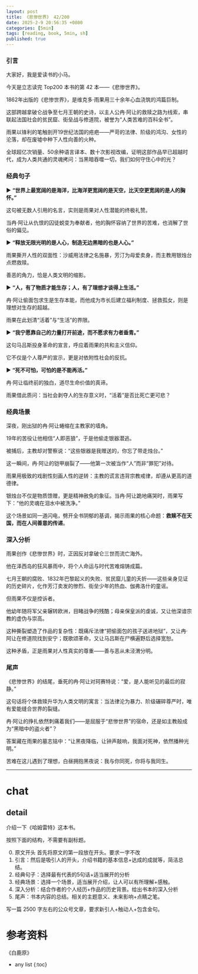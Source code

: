 ```yaml
---
layout: post
title: 《悲惨世界》 42/200
date: 2025-2-9 20:56:35 +0800
categories: [5min]
tags: [reading, book, 5min, sh]
published: true
---
```



### 引言  

大家好，我是爱读书的小马。

今天是立志读完 Top200 本书的第 42 本——《悲惨世界》。

1862年出版的《悲惨世界》，是维克多·雨果用三十余年心血浇筑的鸿篇巨制。

这部跨越拿破仑战争至七月王朝的史诗，以主人公冉·阿让的救赎之路为线索，串联起法国社会的贫民窟、街垒战与修道院，被誉为“人类苦难的百科全书”。

雨果以锋利的笔触剖开19世纪法国的疮疤——严苛的法律、阶级的鸿沟、女性的沦落，却在废墟中种下人性向善的火种。

全球超亿次销量、50余种语言译本、数十次影视改编，证明这部作品早已超越时代，成为人类共通的灵魂拷问：当黑暗吞噬一切，我们如何守住心中的光？

### 经典句子 

▶ **“世界上最宽阔的是海洋，比海洋更宽阔的是天空，比天空更宽阔的是人的胸怀。”**  

   这句被无数人引用的名言，实则是雨果对人性潜能的终极礼赞。
   
   当冉·阿让从仇恨的囚徒蜕变为奉献者，他的胸怀容纳了世界的苦难，也消解了世俗的偏见。  

▶ **“释放无限光明的是人心，制造无边黑暗的也是人心。”**  

   雨果撕开人性的双面性：沙威用法律之名施暴，芳汀为母爱卖身，而主教用银烛台点燃救赎。
   
   善恶的角力，恰是人类文明的缩影。  

▶ **“人，有了物质才能生存；人，有了理想才谈得上生活。”**  

   冉·阿让偷面包求生是生存本能，而他成为市长后建立福利制度、拯救孤女，则是理想对生存的超越。
   
   雨果在此划清“活着”与“生活”的界限。  

▶ **“我宁愿靠自己的力量打开前途，而不愿求有力者垂青。”**  

   这句马吕斯投身革命的宣言，呼应着雨果的共和主义信仰。
   
   它不仅是个人尊严的宣示，更是对依附性社会的反抗。  

▶ **“死不可怕，可怕的是不能再活。”**  

   冉·阿让临终前的独白，道尽生命价值的真谛。
   
   雨果借此质问：当社会剥夺人的生存意义时，“活着”是否比死亡更可悲？  

### 经典场景

深夜，刚出狱的冉·阿让蜷缩在主教家的墙角。

19年的苦役让他相信“人即恶狼”，于是他偷走银器潜逃。

被捕后，主教却对警察说：“这些银器是我赠送的，你忘了带走烛台。”

这一瞬间，冉·阿让的铠甲崩裂了——他第一次被当作“人”而非“罪犯”对待。  

雨果用极致的戏剧性刻画人性的逆转：主教的谎言违背宗教戒律，却遵从更高的道德律。

银烛台不仅是物质馈赠，更是精神赦免的象征。当冉·阿让跪地痛哭时，雨果写下：“他的灵魂在泪水中被洗净。”

这个场景如同一道闪电，劈开全书阴郁的基调，揭示雨果的核心命题：**救赎不在天国，而在人间善意的传递**。

### 深入分析

雨果创作《悲惨世界》时，正因反对拿破仑三世而流亡海外。

他在泽西岛的狂风暴雨中，将个人命运与时代苦难熔铸成篇。

七月王朝的腐败、1832年巴黎起义的失败、贫民窟儿童的夭折——这些亲身见证的历史碎片，化作芳汀卖发的惨烈、街垒少年的热血、伽弗洛什的童谣。  

但雨果不仅是控诉者。

他幼年随将军父亲辗转欧洲，目睹战争的残酷；母亲保皇派的虔诚，又让他深谙宗教的虚伪与崇高。

这种撕裂塑造了作品的复杂性：既痛斥法律“把偷面包的孩子送进地狱”，又让冉·阿让在修道院找到安宁；既歌颂革命，又让马吕斯在尸横遍野后选择宽恕。

这种矛盾，正是雨果对人性真实的尊重——善与恶从未泾渭分明。

### 尾声

《悲惨世界》的结尾，垂死的冉·阿让对珂赛特说：“爱，是人能听见的最后的寂静。”

这句话将个体救赎升华为人类文明的寓言：当法律沦为暴力、阶级碾碎尊严时，唯有爱能缝合世界的裂缝。  

冉·阿让的挣扎依然刺痛着我们——是屈服于“悲惨世界”的宿命，还是如主教般成为“黑暗中的盗火者”？

答案藏在雨果的墓志铭中：“让黑夜降临，让钟声敲响，我面对死神，依然播种光明。”  

苦难在这儿遇到了理想，白昼拥抱黑夜说：我与你同死，你将与我同生。





------------------------------------------------------------------------

# chat

## detail

介绍一下《哈姆雷特》这本书。

按照下面的结构，不需要有副标题。

0. 原文开头 首先将原文的第一段放在开头。要求一字不改
1. 引言：然后是吸引人的开头，介绍书籍的基本信息+达成的成就等，简洁总结。
2. 经典句子：选择最有代表的5句话+适当展开的分析
3. 经典场景：选择一个场景，适当展开介绍，让人可以有所理解+感触。
4. 深入分析：结合作者的个人经历+作品的历史背景。给出书本的深入分析
5. 尾声：书本内容的总结。相关的主题意义、未来影响+点睛之笔。

写一篇 2500 字左右的公众号文章，要求新引人+触动人+包含金句。


# 参考资料

 《白鹿原》

* any list
{:toc}
